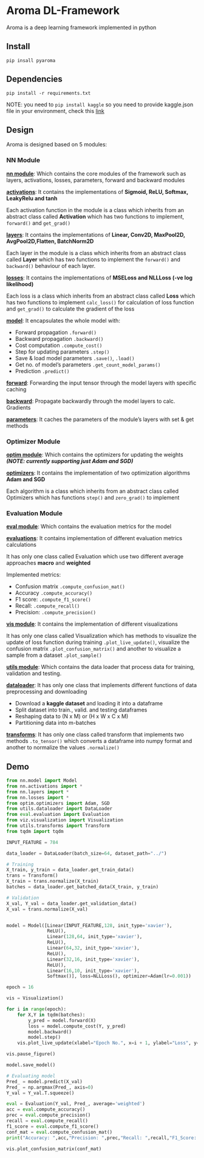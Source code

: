 # Aroma DL-Framework
Aroma is a deep learning framework implemented in python

## Install
```
pip insall pyaroma
```

## Dependencies 
```
pip install -r requirements.txt 
```

NOTE: you need to `pip install kaggle` so you need to provide kaggle.json file in your environment, check this [link](https://www.kaggle.com/docs/api)

## Design

Aroma is designed based on 5 modules:

### NN Module
[**nn module**](src/nn/): Which contains the core modules of the framework such as layers, activations, losses, parameters, forward and backward modules

[**activations**](src/nn/activations.py/):
It contains the implementations of **Sigmoid, ReLU, Softmax, LeakyRelu and tanh**

Each activation function in the module is a class which inherits from an abstract class called **Activation** which has two functions to implement, `forward()` and `get_grad()`

[**layers**](src/nn/layers.py): 
It contains the implementations of **Linear, Conv2D, MaxPool2D, AvgPool2D,Flatten, BatchNorm2D**

Each layer in the module is a class which inherits from an abstract class called **Layer** which has two functions to implement the `forward()` and `backward()` behaviour of each layer.


[**losses**](src/nn/losses.py):
It contains the implementations of **MSELoss and NLLLoss (-ve log likelihood)**

Each loss is a class which inherits from an abstract class called **Loss** which has two functions to implement `calc_loss()` for calculation of loss function and `get_grad()` to calculate the gradient of the loss

[**model**](src/nn/model.py):
It encapsulates the whole model with:
- Forward propagation `.forward()`
- Backward propagation `.backward()`
- Cost computation `.compute_cost()`
- Step for updating parameters `.step()`
- Save & load model parameters `.save()`, `.load()`
- Get no. of model’s parameters `.get_count_model_params()`
- Prediction `.predict()`

[**forward**](src/nn/forward.py):
Forwarding the input tensor through the model layers with specific caching 

[**backward**](src/nn/backpropagation.py):
Propagate backwardly through the model layers to calc. Gradients  

[**parameters**](src/nn/parameters.py): 
It caches the parameters of the module’s layers with set & get methods

### Optimizer Module
[**optim module**](src/optim/): Which contains the optimizers for updating the weights ***(NOTE: currently supporting just Adam and SGD)***

[**optimizers**](src/optim/optimizers/):
It contains the implementation of two optimization algorithms **Adam and SGD**

Each algorithm is a class which inherits from an abstract class called Optimizers which has functions `step()` and `zero_grad()` to implement

### Evaluation Module
[**eval module**](src/eval/): Which contains the evaluation metrics for the model

[**evaluations**](src/eval/evaluations.py/):
It contains implementation of different evaluation metrics calculations

It has only one class called Evaluation which use two different average approaches **macro** and **weighted** 

Implemented metrics:
- Confusion matrix `.compute_confusion_mat()`
- Accuracy `.compute_accuracy()`
- F1 score: `.compute_f1_score()`
- Recall: `.compute_recall()`
- Precision: `.compute_precision()` 

[**vis module**](src/vis/visualization.py/): It contains the implementation of different visualizations

It has only one class called Visualization which has methods to visualize the update of loss function during training `.plot_live_update()`, visualize the confusion matrix `.plot_confusion_matrix()` and another to visualize a sample from a dataset `.plot_sample()`


[**utils module**](src/utils/): Which contains the data loader that process data for training, validation and testing. 


[**dataloader**](src/utils/dataloader.py/):
It has only one class that implements different functions of data preprocessing and downloading

- Download a **kaggle dataset** and loading it into a dataframe
- Split dataset into train., valid. and testing dataframes
- Reshaping data to (N x M) or (H x W x C x M)
- Partitioning data into m-batches

[**transforms**](src/utils/transforms.py/):
It has only one class called transform that implements two methods `.to_tensor()` which converts a dataframe into numpy format and another to normalize the values `.normalize()`





## Demo
```python
from nn.model import Model
from nn.activations import *
from nn.layers import *
from nn.losses import *
from optim.optimizers import Adam, SGD
from utils.dataloader import DataLoader
from eval.evaluation import Evaluation
from viz.visualization import Visualization
from utils.transforms import Transform
from tqdm import tqdm

INPUT_FEATURE = 784

data_loader = DataLoader(batch_size=64, dataset_path="../")

# Training
X_train, y_train = data_loader.get_train_data()
trans = Transform()
X_train = trans.normalize(X_train)
batches = data_loader.get_batched_data(X_train, y_train)

# Validation
X_val, Y_val = data_loader.get_validation_data()
X_val = trans.normalize(X_val)


model = Model([Linear(INPUT_FEATURE,128, init_type='xavier'),
               ReLU(),
               Linear(128,64, init_type='xavier'),
               ReLU(),
               Linear(64,32, init_type='xavier'),
               ReLU(),
               Linear(32,16, init_type='xavier'),
               ReLU(),
               Linear(16,10, init_type='xavier'),
               Softmax()], loss=NLLLoss(), optimizer=Adam(lr=0.001))

epoch = 16

vis = Visualization()

for i in range(epoch):
    for X,Y in tqdm(batches):
        y_pred = model.forward(X)
        loss = model.compute_cost(Y, y_pred)
        model.backward()
        model.step()
    vis.plot_live_update(xlabel="Epoch No.", x=i + 1, ylabel="Loss", y=loss)

vis.pause_figure()

model.save_model()

# Evaluating model
Pred_ = model.predict(X_val)
Pred_ = np.argmax(Pred_, axis=0)
Y_val = Y_val.T.squeeze()

eval = Evaluation(Y_val, Pred_, average='weighted')
acc = eval.compute_accuracy()
prec = eval.compute_precision()
recall = eval.compute_recall()
f1_score = eval.compute_f1_score()
conf_mat = eval.compute_confusion_mat()
print("Accuracy: ",acc,"Precision: ",prec,"Recall: ",recall,"F1_Score: ",f1_score)   

vis.plot_confusion_matrix(conf_mat)

```
